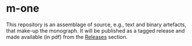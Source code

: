 # m-one

This repository is an assemblage of source, e.g., text and binary artefacts, that make-up the monograph. It will be published as a tagged release and made available (in pdf) from the [Releases][r] section.

[r]: https://github.com/ckunte/m-one/releases